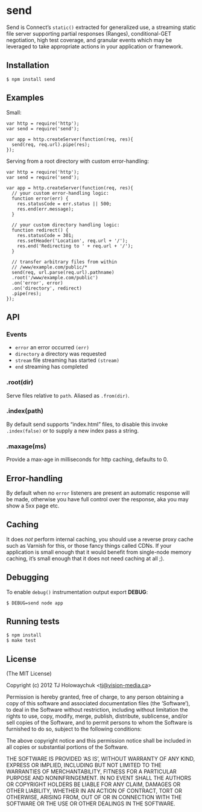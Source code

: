 send
====

Send is Connect’s `static()` extracted for generalized use, a streaming static file server supporting partial responses (Ranges), conditional-GET negotiation, high test coverage, and granular events which may be leveraged to take appropriate actions in your application or framework.

Installation
------------

    $ npm install send

Examples
--------

Small:

    var http = require('http');
    var send = require('send');

    var app = http.createServer(function(req, res){
      send(req, req.url).pipe(res);
    });

Serving from a root directory with custom error-handling:

    var http = require('http');
    var send = require('send');

    var app = http.createServer(function(req, res){
      // your custom error-handling logic:
      function error(err) {
        res.statusCode = err.status || 500;
        res.end(err.message);
      }

      // your custom directory handling logic:
      function redirect() {
        res.statusCode = 301;
        res.setHeader('Location', req.url + '/');
        res.end('Redirecting to ' + req.url + '/');
      }

      // transfer arbitrary files from within
      // /www/example.com/public/*
      send(req, url.parse(req.url).pathname)
      .root('/www/example.com/public')
      .on('error', error)
      .on('directory', redirect)
      .pipe(res);
    });

API
---

### Events

-   `error` an error occurred `(err)`
-   `directory` a directory was requested
-   `stream` file streaming has started `(stream)`
-   `end` streaming has completed

### .root(dir)

Serve files relative to `path`. Aliased as `.from(dir)`.

### .index(path)

By default send supports “index.html” files, to disable this invoke `.index(false)` or to supply a new index pass a string.

### .maxage(ms)

Provide a max-age in milliseconds for http caching, defaults to 0.

Error-handling
--------------

By default when no `error` listeners are present an automatic response will be made, otherwise you have full control over the response, aka you may show a 5xx page etc.

Caching
-------

It does *not* perform internal caching, you should use a reverse proxy cache such as Varnish for this, or those fancy things called CDNs. If your application is small enough that it would benefit from single-node memory caching, it’s small enough that it does not need caching at all ;).

Debugging
---------

To enable `debug()` instrumentation output export **DEBUG**:

    $ DEBUG=send node app

Running tests
-------------

    $ npm install
    $ make test

License
-------

(The MIT License)

Copyright (c) 2012 TJ Holowaychuk &lt;tj@vision-media.ca&gt;

Permission is hereby granted, free of charge, to any person obtaining a copy of this software and associated documentation files (the ‘Software’), to deal in the Software without restriction, including without limitation the rights to use, copy, modify, merge, publish, distribute, sublicense, and/or sell copies of the Software, and to permit persons to whom the Software is furnished to do so, subject to the following conditions:

The above copyright notice and this permission notice shall be included in all copies or substantial portions of the Software.

THE SOFTWARE IS PROVIDED ‘AS IS’, WITHOUT WARRANTY OF ANY KIND, EXPRESS OR IMPLIED, INCLUDING BUT NOT LIMITED TO THE WARRANTIES OF MERCHANTABILITY, FITNESS FOR A PARTICULAR PURPOSE AND NONINFRINGEMENT. IN NO EVENT SHALL THE AUTHORS OR COPYRIGHT HOLDERS BE LIABLE FOR ANY CLAIM, DAMAGES OR OTHER LIABILITY, WHETHER IN AN ACTION OF CONTRACT, TORT OR OTHERWISE, ARISING FROM, OUT OF OR IN CONNECTION WITH THE SOFTWARE OR THE USE OR OTHER DEALINGS IN THE SOFTWARE.
